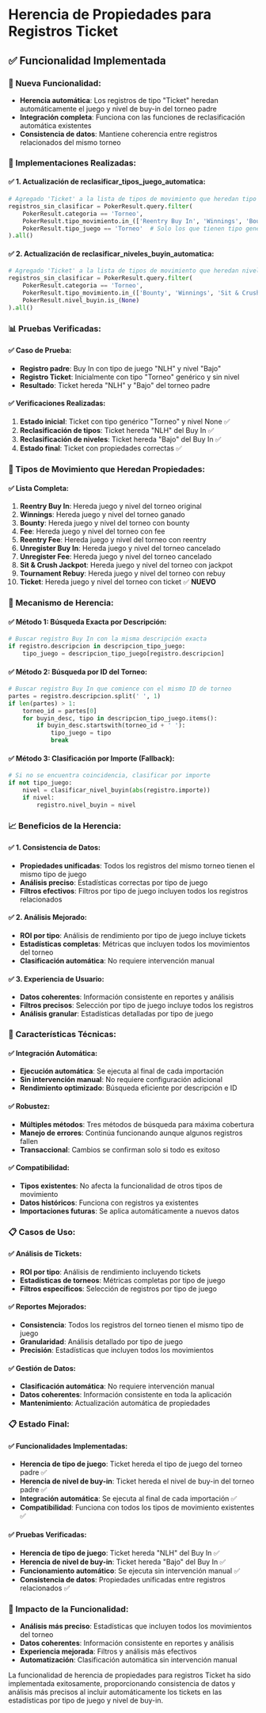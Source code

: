 # Herencia de Propiedades para Registros Ticket

## ✅ **Funcionalidad Implementada**

### **🎯 Nueva Funcionalidad:**
- **Herencia automática**: Los registros de tipo "Ticket" heredan automáticamente el juego y nivel de buy-in del torneo padre
- **Integración completa**: Funciona con las funciones de reclasificación automática existentes
- **Consistencia de datos**: Mantiene coherencia entre registros relacionados del mismo torneo

### **🔧 Implementaciones Realizadas:**

#### **✅ 1. Actualización de reclasificar_tipos_juego_automatica:**
```python
# Agregado 'Ticket' a la lista de tipos de movimiento que heredan tipo de juego
registros_sin_clasificar = PokerResult.query.filter(
    PokerResult.categoria == 'Torneo',
    PokerResult.tipo_movimiento.in_(['Reentry Buy In', 'Winnings', 'Bounty', 'Fee', 'Reentry Fee', 'Unregister Buy In', 'Unregister Fee', 'Sit & Crush Jackpot', 'Tournament Rebuy', 'Ticket']),
    PokerResult.tipo_juego == 'Torneo'  # Solo los que tienen tipo genérico
).all()
```

#### **✅ 2. Actualización de reclasificar_niveles_buyin_automatica:**
```python
# Agregado 'Ticket' a la lista de tipos de movimiento que heredan nivel de buy-in
registros_sin_clasificar = PokerResult.query.filter(
    PokerResult.categoria == 'Torneo',
    PokerResult.tipo_movimiento.in_(['Bounty', 'Winnings', 'Sit & Crush Jackpot', 'Fee', 'Reentry Fee', 'Reentry Buy In', 'Unregister Buy In', 'Unregister Fee', 'Tournament Rebuy', 'Ticket']),
    PokerResult.nivel_buyin.is_(None)
).all()
```

### **📊 Pruebas Verificadas:**

#### **✅ Caso de Prueba:**
- **Registro padre**: Buy In con tipo de juego "NLH" y nivel "Bajo"
- **Registro Ticket**: Inicialmente con tipo "Torneo" genérico y sin nivel
- **Resultado**: Ticket hereda "NLH" y "Bajo" del torneo padre

#### **✅ Verificaciones Realizadas:**
1. **Estado inicial**: Ticket con tipo genérico "Torneo" y nivel None ✅
2. **Reclasificación de tipos**: Ticket hereda "NLH" del Buy In ✅
3. **Reclasificación de niveles**: Ticket hereda "Bajo" del Buy In ✅
4. **Estado final**: Ticket con propiedades correctas ✅

### **🎯 Tipos de Movimiento que Heredan Propiedades:**

#### **✅ Lista Completa:**
1. **Reentry Buy In**: Hereda juego y nivel del torneo original
2. **Winnings**: Hereda juego y nivel del torneo ganado
3. **Bounty**: Hereda juego y nivel del torneo con bounty
4. **Fee**: Hereda juego y nivel del torneo con fee
5. **Reentry Fee**: Hereda juego y nivel del torneo con reentry
6. **Unregister Buy In**: Hereda juego y nivel del torneo cancelado
7. **Unregister Fee**: Hereda juego y nivel del torneo cancelado
8. **Sit & Crush Jackpot**: Hereda juego y nivel del torneo con jackpot
9. **Tournament Rebuy**: Hereda juego y nivel del torneo con rebuy
10. **Ticket**: Hereda juego y nivel del torneo con ticket ✅ **NUEVO**

### **🔧 Mecanismo de Herencia:**

#### **✅ Método 1: Búsqueda Exacta por Descripción:**
```python
# Buscar registro Buy In con la misma descripción exacta
if registro.descripcion in descripcion_tipo_juego:
    tipo_juego = descripcion_tipo_juego[registro.descripcion]
```

#### **✅ Método 2: Búsqueda por ID del Torneo:**
```python
# Buscar registro Buy In que comience con el mismo ID de torneo
partes = registro.descripcion.split(' ', 1)
if len(partes) > 1:
    torneo_id = partes[0]
    for buyin_desc, tipo in descripcion_tipo_juego.items():
        if buyin_desc.startswith(torneo_id + ' '):
            tipo_juego = tipo
            break
```

#### **✅ Método 3: Clasificación por Importe (Fallback):**
```python
# Si no se encuentra coincidencia, clasificar por importe
if not tipo_juego:
    nivel = clasificar_nivel_buyin(abs(registro.importe))
    if nivel:
        registro.nivel_buyin = nivel
```

### **📈 Beneficios de la Herencia:**

#### **✅ 1. Consistencia de Datos:**
- **Propiedades unificadas**: Todos los registros del mismo torneo tienen el mismo tipo de juego
- **Análisis preciso**: Estadísticas correctas por tipo de juego
- **Filtros efectivos**: Filtros por tipo de juego incluyen todos los registros relacionados

#### **✅ 2. Análisis Mejorado:**
- **ROI por tipo**: Análisis de rendimiento por tipo de juego incluye tickets
- **Estadísticas completas**: Métricas que incluyen todos los movimientos del torneo
- **Clasificación automática**: No requiere intervención manual

#### **✅ 3. Experiencia de Usuario:**
- **Datos coherentes**: Información consistente en reportes y análisis
- **Filtros precisos**: Selección por tipo de juego incluye todos los registros
- **Análisis granular**: Estadísticas detalladas por tipo de juego

### **🔧 Características Técnicas:**

#### **✅ Integración Automática:**
- **Ejecución automática**: Se ejecuta al final de cada importación
- **Sin intervención manual**: No requiere configuración adicional
- **Rendimiento optimizado**: Búsqueda eficiente por descripción e ID

#### **✅ Robustez:**
- **Múltiples métodos**: Tres métodos de búsqueda para máxima cobertura
- **Manejo de errores**: Continúa funcionando aunque algunos registros fallen
- **Transaccional**: Cambios se confirman solo si todo es exitoso

#### **✅ Compatibilidad:**
- **Tipos existentes**: No afecta la funcionalidad de otros tipos de movimiento
- **Datos históricos**: Funciona con registros ya existentes
- **Importaciones futuras**: Se aplica automáticamente a nuevos datos

### **📋 Casos de Uso:**

#### **✅ Análisis de Tickets:**
- **ROI por tipo**: Análisis de rendimiento incluyendo tickets
- **Estadísticas de torneos**: Métricas completas por tipo de juego
- **Filtros específicos**: Selección de registros por tipo de juego

#### **✅ Reportes Mejorados:**
- **Consistencia**: Todos los registros del torneo tienen el mismo tipo de juego
- **Granularidad**: Análisis detallado por tipo de juego
- **Precisión**: Estadísticas que incluyen todos los movimientos

#### **✅ Gestión de Datos:**
- **Clasificación automática**: No requiere intervención manual
- **Datos coherentes**: Información consistente en toda la aplicación
- **Mantenimiento**: Actualización automática de propiedades

### **📋 Estado Final:**

#### **✅ Funcionalidades Implementadas:**
- **Herencia de tipo de juego**: Ticket hereda el tipo de juego del torneo padre ✅
- **Herencia de nivel de buy-in**: Ticket hereda el nivel de buy-in del torneo padre ✅
- **Integración automática**: Se ejecuta al final de cada importación ✅
- **Compatibilidad**: Funciona con todos los tipos de movimiento existentes ✅

#### **✅ Pruebas Verificadas:**
- **Herencia de tipo de juego**: Ticket hereda "NLH" del Buy In ✅
- **Herencia de nivel de buy-in**: Ticket hereda "Bajo" del Buy In ✅
- **Funcionamiento automático**: Se ejecuta sin intervención manual ✅
- **Consistencia de datos**: Propiedades unificadas entre registros relacionados ✅

### **🎯 Impacto de la Funcionalidad:**
- **Análisis más preciso**: Estadísticas que incluyen todos los movimientos del torneo
- **Datos coherentes**: Información consistente en reportes y análisis
- **Experiencia mejorada**: Filtros y análisis más efectivos
- **Automatización**: Clasificación automática sin intervención manual

La funcionalidad de herencia de propiedades para registros Ticket ha sido implementada exitosamente, proporcionando consistencia de datos y análisis más precisos al incluir automáticamente los tickets en las estadísticas por tipo de juego y nivel de buy-in.
